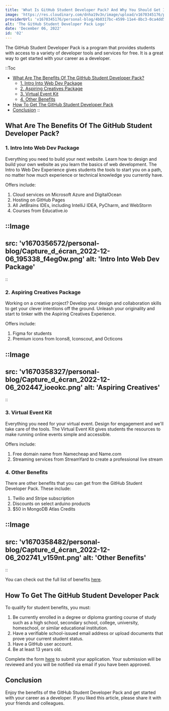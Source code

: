 ```yaml
---
title: 'What Is GitHub Student Developer Pack? And Why You Should Get It'
image: 'https://res.cloudinary.com/dnha19v3n/image/upload/v1670345176/personal-blog/4b0317bc-4599-11e4-8bc3-0ca4dd5223e8_xdtfwb.webp'
providerUrl: 'v1670345176/personal-blog/4b0317bc-4599-11e4-8bc3-0ca4dd5223e8_xdtfwb.webp'
alt: 'The GitHub Student Developer Pack Logo'
date: 'December 06, 2022'
id: '02'
---
```


The GitHub Student Developer Pack is a program that provides students with access to a variety of developer tools and services for free. It is a great way to get started with your career as a developer.

::Toc

- [What Are The Benefits Of The GitHub Student Developer Pack?](#what-are-the-benefits-of-the-github-student-developer-pack)
  - [1. Intro Into Web Dev Package](#1-intro-into-web-dev-package)
  - [2. Aspiring Creatives Package](#2-aspiring-creatives-package)
  - [3. Virtual Event Kit](#3-virtual-event-kit)
  - [4. Other Benefits](#4-other-benefits)
- [How To Get The GitHub Student Developer Pack](#how-to-get-the-github-student-developer-pack)
- [Conclusion](#conclusion)
::

## What Are The Benefits Of The GitHub Student Developer Pack?

### 1. Intro Into Web Dev Package

Everything you need to build your next website. Learn how to design and build your own website as you learn the basics of web development. The Intro to Web Dev Experience gives students the tools to start you on a path, no matter how much experience or technical knowledge you currently have.

Offers include:

1. Cloud services on Microsoft Azure and DigitalOcean
2. Hosting on GitHub Pages
3. All JetBrains IDEs, including IntelliJ IDEA, PyCharm, and WebStorm
4. Courses from Educative.io

::Image
---

src: 'v1670356572/personal-blog/Capture_d_écran_2022-12-06_195338_f4eg0w.png'
alt: 'Intro Into Web Dev Package'
---

::

### 2. Aspiring Creatives Package

Working on a creative project? Develop your design and collaboration skills to get your clever intentions off the ground. Unleash your originality and start to tinker with the Aspiring Creatives Experience.

Offers include:

1. Figma for students
2. Premium icons from Icons8, Iconscout, and Octicons

::Image
---

src: 'v1670358327/personal-blog/Capture_d_écran_2022-12-06_202447_ioeokc.png'
alt: 'Aspiring Creatives'
---

::

### 3. Virtual Event Kit

Everything you need for your virtual event. Design for engagement and we'll take care of the tools. The Virtual Event Kit gives students the resources to make running online events simple and accessible.

Offers include:

1. Free domain name from Namecheap and Name.com
2. Streaming services from StreamYard to create a professional live stream

### 4. Other Benefits

There are other benefits that you can get from the GitHub Student Developer Pack. These include:

1. Twilio and Stripe subscription
2. Discounts on select arduino products
3. $50 in MongoDB Atlas Credits

::Image
---

src: 'v1670358482/personal-blog/Capture_d_écran_2022-12-06_202741_v159nt.png'
alt: 'Other Benefits'
---

::

You can check out the full list of benefits [here](https://education.github.com/pack/offers).

## How To Get The GitHub Student Developer Pack

To qualify for student benefits, you must:

1. Be currently enrolled in a degree or diploma granting course of study such as a high school, secondary school, college, university, homeschool, or similar educational institution.
2. Have a verifiable school-issued email address or upload documents that prove your current student status.
3. Have a GitHub user account.
4. Be at least 13 years old.

Complete the form [here](https://education.github.com/discount_requests/pack_application) to submit your application. Your submission will be reviewed and you will be notified via email if you have been approved.

## Conclusion

Enjoy the benefits of the GitHub Student Developer Pack and get started with your career as a developer.
If you liked this article, please share it with your friends and colleagues.
